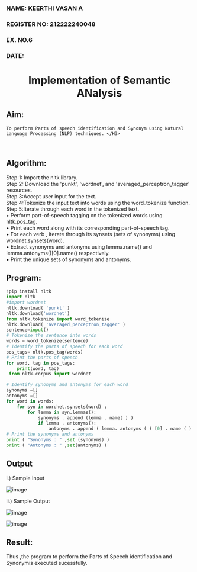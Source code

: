 <H3>NAME: KEERTHI VASAN A </H3>
<H3>REGISTER NO: 212222240048 </H3>
<H3>EX. NO.6</H3>
<H3>DATE:</H3>
<H1 ALIGN =CENTER>Implementation of Semantic ANalysis</H1>

## Aim: 
	To perform Parts of speech identification and Synonym using Natural Language Processing (NLP) techniques. </H3> 
 <BR>
 
## Algorithm:
Step 1: Import the nltk library.<br>
Step 2: Download the 'punkt', 'wordnet', and 'averaged_perceptron_tagger' resources.<br>
Step 3:Accept user input for the text.<br>
Step 4:Tokenize the input text into words using the word_tokenize function.<br>
Step 5:Iterate through each word in the tokenized text.<br>
•	Perform part-of-speech tagging on the tokenized words using nltk.pos_tag.<br>
•	Print each word along with its corresponding part-of-speech tag.<br>
•	For each verb , iterate through its synsets (sets of synonyms) using wordnet.synsets(word).<br>
•	Extract synonyms and antonyms using lemma.name() and lemma.antonyms()[0].name() respectively.<br>
•	Print the unique sets of synonyms and antonyms.

## Program:
```py
!pip install nltk
import nltk
#import wordnet
nltk.download( 'punkt' )
nltk.download('wordnet')
from nltk.tokenize import word_tokenize
nltk.download( 'averaged_perceptron_tagger' )
sentence=input()
# Tokenize the sentence into words
words = word_tokenize(sentence)
# Identify the parts of speech for each word
pos_tags= nltk.pos_tag(words)
# Print the parts of speech
for word, tag in pos_tags:
	print(word, tag)
 from nltk.corpus import wordnet

# Identify synonyms and antonyms for each word
synonyms =[]
antonyms =[]
for word in words:
	for syn in wordnet.synsets(word) :
		for lemma in syn.lemmas():
			synonyms . append (lemma . name( ) )
			if lemma . antonyms():
				antonyms . append ( lemma. antonyms ( ) [0] . name ( ) )
# Print the synonyms and antonyms
print ( "Synonyms : " ,set (synonyms) )
print ( "Antonyms : " ,set(antonyms) )

```

## Output
i.) Sample Input

![image](https://github.com/shoaib3136/Ex-6--AAI/assets/117919362/be801971-3ade-448b-9c7f-1241698c8d65)

ii.) Sample Output
	
![image](https://github.com/shoaib3136/Ex-6--AAI/assets/117919362/f0c48bc8-6d2a-4614-949e-6c7e242b424f)

![image](https://github.com/shoaib3136/Ex-6--AAI/assets/117919362/096f3abf-59db-418d-ba13-f52af2f25471)



## Result:
Thus ,the program to perform the Parts of Speech identification and Synonymis executed sucessfully.
